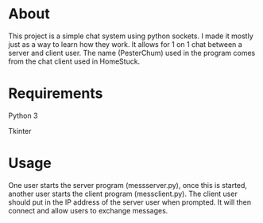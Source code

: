 # About

This project is a simple chat system using python sockets. I made it mostly just as a way to learn how they work. It allows for 1 on 1 chat between a server and client user. The name (PesterChum) used in the program comes from the chat client used in HomeStuck.


# Requirements

Python 3

Tkinter


# Usage

One user starts the server program (messserver.py), once this is started, another user starts the client program (messclient.py). The client user should put in the IP address of the server user when prompted. It will then connect and allow users to exchange messages.

